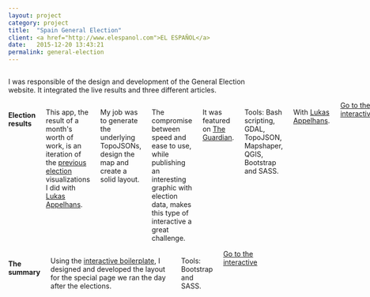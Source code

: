 ```yaml
---
layout: project
category: project
title:  "Spain General Election"
client: <a href="http://www.elespanol.com">EL ESPAÑOL</a>
date:   2015-12-20 13:43:21
permalink: general-election
---
```

<div class="row">
    <div class="eight columns projectIntro">
        <p>I was responsible of the design and development of the General Election website. It integrated the live results and three different articles.</p>
    </div>
</div>

<div class="row">
    <div class="six columns m-b-2">
        <h4 class="projectHeadline m-t-2">Election results</h4>
        <p>This app, the result of a month's worth of work, is an iteration of the <a href="/local-regional-elections">previous</a> <a href="/catalan-election">election</a> visualizations I did with <a href="https://twitter.com/lukas_appelhans">Lukas Appelhans</a>.</p>
        <p>My job was to generate the underlying TopoJSONs, design the map and create a solid layout.</p>
        <p>The compromise between speed and ease to use, while publishing an interesting graphic with election data, makes this type of interactive a great challenge.</p>
        <p>It was featured on <a href="http://www.theguardian.com/world/live/2015/dec/20/spain-election-results-live-updates-podemos-ciudadanos?page=with:block-56770b52e4b0c713d00aaeec#block-56770b52e4b0c713d00aaeec">The Guardian</a>.</p>
        <p class="u-italic">Tools: Bash scripting, GDAL, TopoJSON, Mapshaper, QGIS, Bootstrap and SASS.</p>
        <p class="u-italic">With <a href="https://twitter.com/lukas_appelhans">Lukas Appelhans</a>.</p>
        <a class="button btn-primary" href="http://datos.elespanol.com/elecciones-generales/resultados/congreso">Go to the interactive</a>
    </div>
    <div class="six columns">
        <img class="img-responsive b-lazy m-b-1"  src="data:image/gif;base64,R0lGODlhAQABAAAAACH5BAEKAAEALAAAAAABAAEAAAICTAEAOw==" data-src="/images/projects/touchdown_1.png" />
    </div>
</div>

<div class="row">
    <div class="six columns m-b-2">
        <h4 class="projectHeadline m-t-4">The summary</h4>
        <p>Using the <a href="/interactive-boilerplate">interactive boilerplate</a>, I designed and developed the layout for the special page we ran the day after the elections.</p>
        <p class="u-italic">Tools: Bootstrap and SASS.</p>
        <a class="button btn-primary" href="http://datos.elespanol.com/elecciones-generales/resultados/analisis/">Go to the interactive</a>
    </div>
    <div class="six columns">
        <img class="img-responsive b-lazy m-b-1"  src="data:image/gif;base64,R0lGODlhAQABAAAAACH5BAEKAAEALAAAAAABAAEAAAICTAEAOw==" data-src="/images/projects/touchdown_2.png" />
    </div>
</div>
<div class="row">
    <div class="twelve columns">
        <img class="img-responsive b-lazy m-b-1"  src="data:image/gif;base64,R0lGODlhAQABAAAAACH5BAEKAAEALAAAAAABAAEAAAICTAEAOw==" data-src="/images/projects/touchdown_3.png" />
        <img class="img-responsive b-lazy m-b-1"  src="data:image/gif;base64,R0lGODlhAQABAAAAACH5BAEKAAEALAAAAAABAAEAAAICTAEAOw==" data-src="/images/projects/touchdown_4.png" />
        <img class="img-responsive b-lazy m-b-1"  src="data:image/gif;base64,R0lGODlhAQABAAAAACH5BAEKAAEALAAAAAABAAEAAAICTAEAOw==" data-src="/images/projects/touchdown_5.png" />
        <img class="img-responsive b-lazy m-b-1"  src="data:image/gif;base64,R0lGODlhAQABAAAAACH5BAEKAAEALAAAAAABAAEAAAICTAEAOw==" data-src="/images/projects/touchdown_6.png" />
    </div>
</div>
